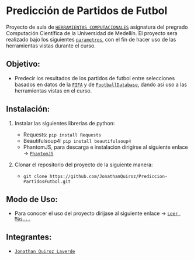 # Predicción de Partidos de Futbol

Proyecto de aula de [`HERRAMIENTAS COMPUTACIONALES`](https://github.com/cosmoscalibur/herramientas_computacionales) asignatura del pregrado Computación Científica de la Universidad de Medellín. El proyecto sera realizado bajo los siguientes [`parametros`](https://github.com/cosmoscalibur/herramientas_computacionales/tree/master/Proyecto), con el fin de hacer uso de las herramientas vistas durante el curso.


## Objetivo:

- Predecir los resultados de los partidos de futbol entre selecciones basados en datos de la [`FIFA`](http://es.fifa.com/index.html) y de [`FootballDatabase`](http://www.footballdatabase.eu/), dando asi uso a las herramientas vistas en el curso.

## Instalación:

1. Instalar las siguientes librerias de python:
    - Requests: `pip install Requests`
    - Beautifulsoup4: `pip install beautifulsoup4`
    - PhantomJS, para descarga e instalacion dirigirse al siguiente enlace -> [`PhantomJS`](http://phantomjs.org/download.html)

    
    

1. Clonar el repositorio del proyecto de la siguiente manera:
    - `git clone https://github.com/JonathanQuiroz/Prediccion-PartidosFutbol.git`
    

## Modo de Uso:

- Para conocer el uso del proyecto dirijase al siguiente enlace -> [`Leer Más...`](https://github.com/JonathanQuiroz/Prediccion-PartidosFutbol/blob/master/Codigo/Documentacion.ipynb)

## Integrantes:

- [`Jonathan Quiroz Laverde`](https://github.com/JonathanQuiroz)

